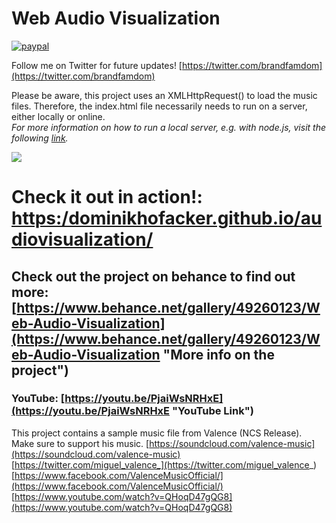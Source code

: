 # Web Audio Visualization

[![paypal](https://www.paypalobjects.com/en_US/i/btn/btn_donateCC_LG.gif)](https://www.paypal.com/cgi-bin/webscr?cmd=_s-xclick&hosted_button_id=W44KZGZL2LFLL)

Follow me on Twitter for future updates! [https://twitter.com/brandfamdom](https://twitter.com/brandfamdom)

Please be aware, this project uses an XMLHttpRequest() to load the music files. Therefore, the index.html file necessarily needs to run on a server, either locally or online.  
_For more information on how to run a local server, e.g. with node.js, visit the following [link](http://jasonwatmore.com/post/2016/06/22/nodejs-setup-simple-http-server-local-web-server)._

![](https://mir-cdn.behance.net/v1/rendition/project_modules/1400/eb591949260123.596f8b760ab20.png)

# Check it out in action!: [https:/dominikhofacker.github.io/audiovisualization/](https://bit.ly/2AbiKJ4)

## Check out the project on behance to find out more: [https://www.behance.net/gallery/49260123/Web-Audio-Visualization](https://www.behance.net/gallery/49260123/Web-Audio-Visualization "More info on the project")

### YouTube: [https://youtu.be/PjaiWsNRHxE](https://youtu.be/PjaiWsNRHxE "YouTube Link")

This project contains a sample music file from Valence (NCS Release). Make sure to support his music.
[https://soundcloud.com/valence-music](https://soundcloud.com/valence-music)
[https://twitter.com/miguel_valence_](https://twitter.com/miguel_valence_)
[https://www.facebook.com/ValenceMusicOfficial/](https://www.facebook.com/ValenceMusicOfficial/)
[https://www.youtube.com/watch?v=QHoqD47gQG8](https://www.youtube.com/watch?v=QHoqD47gQG8)
